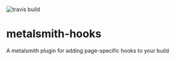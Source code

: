 ![travis build](https://travis-ci.org/benwilhelm/metalsmith-hooks?branch=master)


# metalsmith-hooks
A metalsmith plugin for adding page-specific hooks to your build
